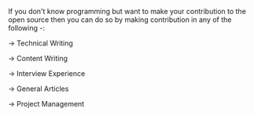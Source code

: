 If you don't know programming but want to make your contribution to the open source then you can do so by making contribution in any of the following -:

-> Technical Writing

-> Content Writing

-> Interview Experience

-> General Articles

-> Project Management

